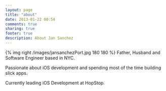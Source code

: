 ```yaml
---
layout: page
title: "about"
date: 2013-01-22 00:54
comments: true
sharing: true
footer: true
description: About Jan Sanchez
---
```

{% img right /images/jansanchezPort.jpg 180 180 %}
Father, Husband and Software Engineer based in NYC. 

Passionate about iOS development and spending most of
the time building slick apps.

Currently leading iOS Development at HopStop.

